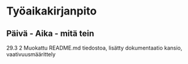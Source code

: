 # Työaikakirjanpito

Päivä - Aika - mitä tein
---------------------------------------------------------------------------------------------------
29.3     2     Muokattu README.md tiedostoa, lisätty dokumentaatio kansio, vaativuusmäärittely
